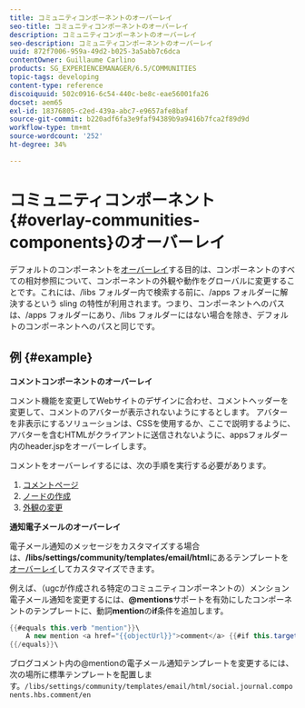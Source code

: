 ```yaml
---
title: コミュニティコンポーネントのオーバーレイ
seo-title: コミュニティコンポーネントのオーバーレイ
description: コミュニティコンポーネントのオーバーレイ
seo-description: コミュニティコンポーネントのオーバーレイ
uuid: 872f7006-959a-49d2-b025-3a5abb7c6dca
contentOwner: Guillaume Carlino
products: SG_EXPERIENCEMANAGER/6.5/COMMUNITIES
topic-tags: developing
content-type: reference
discoiquuid: 502c0916-6c54-440c-be8c-eae56001fa26
docset: aem65
exl-id: 18376805-c2ed-439a-abc7-e9657afe8baf
source-git-commit: b220adf6fa3e9faf94389b9a9416b7fca2f89d9d
workflow-type: tm+mt
source-wordcount: '252'
ht-degree: 34%

---
```


# コミュニティコンポーネント{#overlay-communities-components}のオーバーレイ

デフォルトのコンポーネントを[オーバーレイ](/help/communities/client-customize.md#overlays)する目的は、コンポーネントのすべての相対参照について、コンポーネントの外観や動作をグローバルに変更することです。これには、/libs フォルダー内で検索する前に、/apps フォルダーに解決するという sling の特性が利用されます。つまり、コンポーネントへのパスは、/apps フォルダーにあり、/libs フォルダーにはない場合を除き、デフォルトのコンポーネントへのパスと同じです。

## 例 {#example}

**コメントコンポーネントのオーバーレイ**

コメント機能を変更してWebサイトのデザインに合わせ、コメントヘッダーを変更して、コメントのアバターが表示されないようにするとします。 アバターを非表示にするソリューションは、CSSを使用するか、ここで説明するように、アバターを含むHTMLがクライアントに送信されないように、appsフォルダー内のheader.jspをオーバーレイします。

コメントをオーバーレイするには、次の手順を実行する必要があります。

1. [コメントページ](/help/communities/overlay-create-comments-page.md)
1. [ノードの作成](/help/communities/overlay-create-nodes.md)
1. [外観の変更](/help/communities/overlay-alter-appearance.md)

**通知電子メールのオーバーレイ**

電子メール通知のメッセージをカスタマイズする場合は、**/libs/settings/community/templates/email/html**&#x200B;にあるテンプレートを[オーバーレイ](/help/communities/client-customize.md#overlays)してカスタマイズできます。

例えば、（ugcが作成される特定のコミュニティコンポーネントの）メンション電子メール通知を変更するには、**@mentions**&#x200B;サポートを有効にしたコンポーネントのテンプレートに、動詞&#x200B;**mention**&#x200B;の&#x200B;**if**&#x200B;条件を追加します。

```java
{{#equals this.verb "mention"}}\
    A new mention <a href="{{objectUrl}}">comment</a> {{#if this.target.properties.[jcr:title]}}to the article "{{{target.displayName}}}" {{/if}}was added by {{{user.name}}} on {{dateUtil this.published format="EEE, d MMM yyyy HH:mm:ss z"}}.\n \
{{/equals}}\
```

ブログコメント内の@mentionの電子メール通知テンプレートを変更するには、次の場所に標準テンプレートを配置します。`/libs/settings/community/templates/email/html/social.journal.components.hbs.comment/en`
